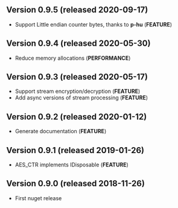 ## Version 0.9.5 (released 2020-09-17)
- Support Little endian counter bytes, thanks to **p-hu** (**FEATURE**)

## Version 0.9.4 (released 2020-05-30)
- Reduce memory allocations (**PERFORMANCE**)

## Version 0.9.3 (released 2020-05-17)
- Support stream encryption/decryption (**FEATURE**)
- Add async versions of stream processing (**FEATURE**)

## Version 0.9.2 (released 2020-01-12)
- Generate documentation (**FEATURE**)

## Version 0.9.1 (released 2019-01-26)
- AES_CTR implements IDisposable (**FEATURE**)

## Version 0.9.0 (released 2018-11-26)
- First nuget release